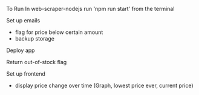 To Run
In web-scraper-nodejs run 'npm run start' from the terminal



Set up emails
- flag for price below certain amount
- backup storage

Deploy app

Return out-of-stock flag

Set up frontend
- display price change over time (Graph, lowest price ever, current price)